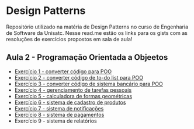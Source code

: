 # Design Patterns
Repositório utilizado na matéria de Design Patterns no curso de Engenharia de Software da Unisatc. Nesse read.me estão os links para os gists com as resoluções de exercícios propostos em sala de aula!

## Aula 2 - Programação Orientada a Objeetos

* [Exercício 1 - converter código para POO](https://gist.github.com/ardnaile/092fb0b757b1261a7c9e32ac6f0e3788)
* [Exercício 2 - converter código de to-do list para POO](https://gist.github.com/ardnaile/054796a2a6926fffddcee2f220f0a633)
* [Exercício 3 - converter código de sistema bancário para POO](https://gist.github.com/ardnaile/76cc215d67fd9143a6f134bd3281c01a)
* [Exercício 4 - gerenciamento de tarefas pessoais](https://gist.github.com/ardnaile/1d901d5246690d64c304639ef600e7ae)
* [Exercício 5 - calculadora de formas geométricas](https://gist.github.com/ardnaile/d0b583a1fefb4149904314f5b612c988)
* [Exercício 6 - sistema de cadastro de produtos](https://gist.github.com/ardnaile/e73860905e3df95bfa029c6fd627db25)
* [Exercício 7 - sistema de notificações](https://gist.github.com/ardnaile/3cf0013e7015b5707456c1228837f469)
* [Exercício 8 - sistema de pagamentos](https://gist.github.com/ardnaile/662be5687ad8a0d52aad18078c3f44c3)
* Exercício 9 - sistema de relatórios
